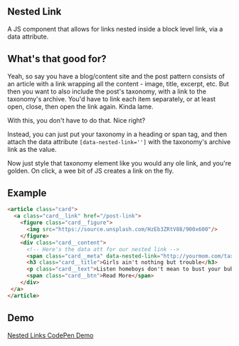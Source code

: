 ## Nested Link

A JS component that allows for links nested inside a block level link, via a data attribute.

## What's that good for?

Yeah, so say you have a blog/content site and the post pattern consists of an article with a link wrapping all the content - image, title, excerpt, etc. But then you want to also include the post's taxonomy, with a link to the taxonomy's archive. You'd have to link each item separately, or at least open, close, then open the link again. Kinda lame. 

With this, you don't have to do that. Nice right? 

Instead, you can just put your taxonomy in a heading or span tag, and then attach the data attribute ```[data-nested-link='']``` with the taxonomy's archive link as the value. 

Now just style that taxonomy element like you would any ole link, and you're golden. On click, a wee bit of JS creates a link on the fly.


## Example

```html
<article class="card">
  <a class="card__link" href="/post-link">
    <figure class="card__figure">
      <img src="https://source.unsplash.com/HzEb3ZRtV88/900x600"/>
    </figure>
    <div class="card__content">
      <!-- Here's the data att for our nested link -->
      <span class="card__meta" data-nested-link="http://yourmom.com/tax-archive">Nested Cat Link</span>
      <h3 class="card__title">Girls ain't nothing but trouble</h3>
      <p class="card__text">Listen homeboys don't mean to bust your bubble, but girls of the world ain't nothing but trouble.</p>
      <span class="card__btn">Read More</span>
    </div>
 </a>
</article>  
```

## Demo

[Nested Links CodePen Demo](https://codepen.io/StephenScaff/pen/MoxRQO?editors=1010)
